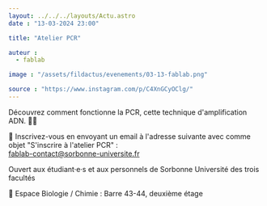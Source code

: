 ```yaml
---
layout: ../../../layouts/Actu.astro
date : "13-03-2024 23:00"

title: "Atelier PCR"

auteur :
  - fablab

image : "/assets/fildactus/evenements/03-13-fablab.png"

source : "https://www.instagram.com/p/C4XnGCyOClg/"
---
```


Découvrez comment fonctionne la PCR, cette technique d'amplification ADN. 🧬🧪

💌 Inscrivez-vous en envoyant un email à l'adresse suivante avec comme objet "S'inscrire à l'atelier PCR" :  
fablab-contact@sorbonne-universite.fr

Ouvert aux étudiant·e·s et aux personnels de Sorbonne Université des trois facultés

📍 Espace Biologie / Chimie : Barre 43-44, deuxième étage